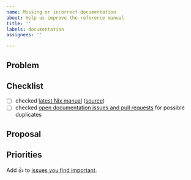 ```yaml
---
name: Missing or incorrect documentation
about: Help us improve the reference manual
title: ''
labels: documentation
assignees: ''

---
```


## Problem

<!-- describe your problem -->

## Checklist

<!-- make sure this issue is not redundant or obsolete -->

- [ ] checked [latest Nix manual] \([source])
- [ ] checked [open documentation issues and pull requests] for possible duplicates

[latest Nix manual]: https://nixos.org/manual/nix/unstable/
[source]: https://github.com/NixOS/nix/tree/master/doc/manual/src
[open documentation issues and pull requests]: https://github.com/NixOS/nix/labels/documentation

## Proposal

<!-- propose a solution -->

## Priorities

Add :+1: to [issues you find important](https://github.com/NixOS/nix/issues?q=is%3Aissue+is%3Aopen+sort%3Areactions-%2B1-desc).
